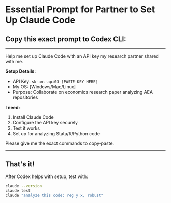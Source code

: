 # Essential Prompt for Partner to Set Up Claude Code

## Copy this exact prompt to Codex CLI:

---

Help me set up Claude Code with an API key my research partner shared with me.

**Setup Details:**
- API Key: `sk-ant-api03-[PASTE-KEY-HERE]`
- My OS: [Windows/Mac/Linux]
- Purpose: Collaborate on economics research paper analyzing AEA repositories

**I need:**
1. Install Claude Code
2. Configure the API key securely
3. Test it works
4. Set up for analyzing Stata/R/Python code

Please give me the exact commands to copy-paste.

---

## That's it! 

After Codex helps with setup, test with:
```bash
claude --version
claude test
claude "analyze this code: reg y x, robust"
```